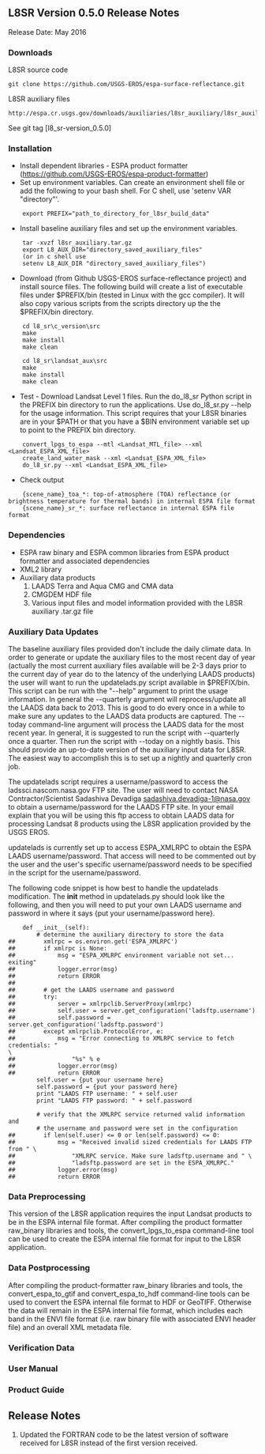 ## L8SR Version 0.5.0 Release Notes
Release Date: May 2016

### Downloads
L8SR source code

    git clone https://github.com/USGS-EROS/espa-surface-reflectance.git

L8SR auxiliary files

    http://espa.cr.usgs.gov/downloads/auxiliaries/l8sr_auxiliary/l8sr_auxiliary.tar.gz

See git tag [l8_sr-version_0.5.0]

### Installation
  * Install dependent libraries - ESPA product formatter (https://github.com/USGS-EROS/espa-product-formatter)
  * Set up environment variables.  Can create an environment shell file or add the following to your bash shell.  For C shell, use 'setenv VAR "directory"'.
```
    export PREFIX="path_to_directory_for_l8sr_build_data"
```

  * Install baseline auxiliary files and set up the environment variables.
```
    tar -xvzf l8sr_auxiliary.tar.gz
    export L8_AUX_DIR="directory_saved_auxiliary_files"
    (or in c shell use 
    setenv L8_AUX_DIR "directory_saved_auxiliary_files")
```

  * Download (from Github USGS-EROS surface-reflectance project) and install source files. The following build will create a list of executable files under $PREFIX/bin (tested in Linux with the gcc compiler). It will also copy various scripts from the scripts directory up the the $PREFIX/bin directory.
```
    cd l8_sr\c_version\src
    make
    make install
    make clean

    cd l8_sr\landsat_aux\src
    make
    make install
    make clean
```

  * Test - Download Landsat Level 1 files.  Run the do\_l8\_sr Python script in the PREFIX bin directory to run the applications.  Use do\_l8\_sr.py --help for the usage information.  This script requires that your L8SR binaries are in your $PATH or that you have a $BIN environment variable set up to point to the PREFIX bin directory.
```
    convert_lpgs_to_espa --mtl <Landsat_MTL_file> --xml <Landsat_ESPA_XML_file>
    create_land_water_mask --xml <Landsat_ESPA_XML_file>
    do_l8_sr.py --xml <Landsat_ESPA_XML_file>
```

  * Check output
```
    {scene_name}_toa_*: top-of-atmosphere (TOA) reflectance (or brightness temperature for thermal bands) in internal ESPA file format
    {scene_name}_sr_*: surface reflectance in internal ESPA file format
```

### Dependencies
  * ESPA raw binary and ESPA common libraries from ESPA product formatter and associated dependencies
  * XML2 library
  * Auxiliary data products
    1. LAADS Terra and Aqua CMG and CMA data
    2. CMGDEM HDF file
    3. Various input files and model information provided with the L8SR auxiliary .tar.gz file

### Auxiliary Data Updates
The baseline auxiliary files provided don't include the daily climate data.  In order to generate or update the auxiliary files to the most recent day of year (actually the most current auxiliary files available will be 2-3 days prior to the current day of year do to the latency of the underlying LAADS products) the user will want to run the updatelads.py script available in $PREFIX/bin.  This script can be run with the "--help" argument to print the usage information.  In general the --quarterly argument will reprocess/update all the LAADS data back to 2013.  This is good to do every once in a while to make sure any updates to the LAADS data products are captured.  The --today command-line argument will process the LAADS data for the most recent year.  In general, it is suggested to run the script with --quarterly once a quarter.  Then run the script with --today on a nightly basis.  This should provide an up-to-date version of the auxiliary input data for L8SR.  The easiest way to accomplish this is to set up a nightly and quarterly cron job.

The updatelads script requires a username/password to access the ladssci.nascom.nasa.gov FTP site.  The user will need to contact NASA Contractor/Scientist Sadashiva Devadiga <sadashiva.devadiga-1@nasa.gov> to obtain a username/password for the LAADS FTP site.  In your email explain that you will be using this ftp access to obtain LAADS data for processing Landsat 8 products using the L8SR application provided by the USGS EROS.

updatelads is currently set up to access ESPA_XMLRPC to obtain the ESPA LAADS username/password.  That access will need to be commented out by the user and the user's specific username/password needs to be specified in the script for the username/password.

The following code snippet is how best to handle the updatelads modification.  The __init__ method in updatelads.py should look like the following, and then you will need to put your own LAADS username and password in where it says {put your username/password here}.

```
    def __init__(self):
        # determine the auxiliary directory to store the data
##        xmlrpc = os.environ.get('ESPA_XMLRPC')
##        if xmlrpc is None:
##            msg = "ESPA_XMLRPC environment variable not set... exiting"
##            logger.error(msg)
##            return ERROR
##
##        # get the LAADS username and password
##        try:
##            server = xmlrpclib.ServerProxy(xmlrpc)
##            self.user = server.get_configuration('ladsftp.username')
##            self.password = server.get_configuration('ladsftp.password')
##        except xmlrpclib.ProtocolError, e:
##            msg = "Error connecting to XMLRPC service to fetch credentials: " 
\               
##                "%s" % e
##            logger.error(msg)
##            return ERROR
        self.user = {put your username here}
        self.password = {put your password here}
        print "LAADS FTP username: " + self.user
        print "LAADS FTP password: " + self.password

        # verify that the XMLRPC service returned valid information and
        # the username and password were set in the configuration
##        if len(self.user) <= 0 or len(self.password) <= 0:
##            msg = "Received invalid sized credentials for LAADS FTP from " \
##                "XMLRPC service. Make sure ladsftp.username and " \
##                "ladsftp.password are set in the ESPA_XMLRPC."
##            logger.error(msg)
##            return ERROR
```

### Data Preprocessing
This version of the L8SR application requires the input Landsat products to be in the ESPA internal file format.  After compiling the product formatter raw\_binary libraries and tools, the convert\_lpgs\_to\_espa command-line tool can be used to create the ESPA internal file format for input to the L8SR application.

### Data Postprocessing
After compiling the product-formatter raw\_binary libraries and tools, the convert\_espa\_to\_gtif and convert\_espa\_to\_hdf command-line tools can be used to convert the ESPA internal file format to HDF or GeoTIFF.  Otherwise the data will remain in the ESPA internal file format, which includes each band in the ENVI file format (i.e. raw binary file with associated ENVI header file) and an overall XML metadata file.

### Verification Data

### User Manual

### Product Guide

## Release Notes
  1. Updated the FORTRAN code to be the latest version of software received
     for L8SR instead of the first version received.
